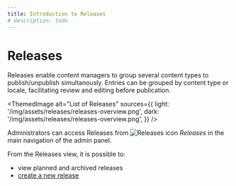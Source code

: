 ```yaml
---
title: Introduction to Releases
# description: todo
---
```


# Releases

Releases enable content managers to group several content types to publish/unpublish simultanously. Entries can be grouped by content type or locale, facilitating review and editing before publication.

<!-- TODO: add actual screenshots for both light and dark modes -->
<ThemedImage
  alt="List of Releases"
  sources={{
    light: '/img/assets/releases/releases-overview.png',
    dark: '/img/assets/releases/releases-overview.png',
  }}
/>

<!-- TODO: annotate screenshots to add numbers -->

<!-- TODO: update Releases icon with the neutral version -->
Administrators can access Releases from ![Releases icon](/img/assets/icons/releases.svg) _Releases_ in the main navigation of the admin panel.

From the Releases view, it is possible to:

<!-- TODO: add numbers to reflect screenshot -->
- view planned and archived releases
- [create a new release](/user-docs/releases/creating-a-release)

<!-- - [ ]  Create a new section for Releases
    - details
        - [ ]  Explain how to:
            - [ ]  display a release and its content
                - [ ]  top buttons: refresh, save, release https://www.figma.com/proto/7YA3cGhgS11lWffL44hsLJ/Releases?type=design&node-id=493-31293&t=5YG8yRrzEyu87da8-0&scaling=scale-down&page-id=5%3A13&starting-point-node-id=493%3A31293&show-proto-sidebar=1
                - [ ]  change grouping for release items https://www.figma.com/proto/7YA3cGhgS11lWffL44hsLJ/Releases?type=design&node-id=468-14354&t=5YG8yRrzEyu87da8-0&scaling=scale-down&page-id=5%3A13&starting-point-node-id=468%3A14354&show-proto-sidebar=1
                - [ ]  edit or delete a release: https://www.figma.com/proto/7YA3cGhgS11lWffL44hsLJ/Releases?type=design&node-id=493-31293&t=5YG8yRrzEyu87da8-0&scaling=scale-down&page-id=5%3A13&starting-point-node-id=493%3A31293&show-proto-sidebar=1
                    - [ ]  edit entry
                    - [ ]  remove an entry from a release
- [ ]  Update the User Guide ************************************for the Content Manager
    - details
        - [ ]  Update [Introduction to Content Manager](https://docs.strapi.io/user-docs/content-manager#collection-types)
            - [ ]  update screenshot? (can we show both filters and releases-related buttons?)
            - [ ]  Explain how to add a content-type to a releasefrom the List view https://www.figma.com/proto/7YA3cGhgS11lWffL44hsLJ/Releases?type=design&node-id=40-9714&t=5YG8yRrzEyu87da8-0&scaling=scale-down&page-id=5%3A13&starting-point-node-id=40%3A9714&show-proto-sidebar=1
                - [ ]  update list to mention you can select entries to add them to Releases (paid feature)
        - [ ]  Add a new “Including content in a Release” page in the Content Manager section of the User Guide
            - [ ]  Briefly explain what Releases are and link to the dedicated Releases page in the User Guide
            - [ ]  Explain how to add a content-type to a release from the Edit view https://www.figma.com/proto/7YA3cGhgS11lWffL44hsLJ/Releases?type=design&node-id=445-12658&t=5YG8yRrzEyu87da8-0&scaling=scale-down&page-id=5%3A13&starting-point-node-id=445%3A12658&show-proto-sidebar=1
                - [ ]  add a screenshot?
            - [ ]  Explain how to remove a content-type from a release while editing the content-type https://www.figma.com/proto/7YA3cGhgS11lWffL44hsLJ/Releases?type=design&node-id=506-118789&t=5YG8yRrzEyu87da8-0&scaling=scale-down&page-id=5%3A13&starting-point-node-id=506%3A118789&show-proto-sidebar=1
                - [ ]  add a screenshot?
- [ ]  Possibly update [“Configuring administrator roles”](https://docs.strapi.io/user-docs/users-roles-permissions/configuring-administrator-roles#configuring-roles-permissions) with permissions for Releases
- [ ]  Possibly update “[List of Strapi plugins](https://docs.strapi.io/user-docs/plugins/strapi-plugins)” if Releases is a plugin -->
